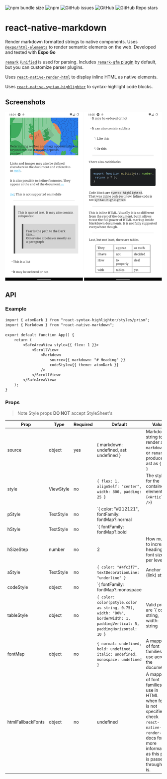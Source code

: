 ![npm bundle size](https://img.shields.io/bundlephobia/min/react-native-markdown?style=for-the-badge)
![npm](https://img.shields.io/npm/dw/react-native-markdown?style=for-the-badge)
![GitHub issues](https://img.shields.io/github/issues/OzymandiasTheGreat/react-native-markdown?style=for-the-badge)
![GitHub](https://img.shields.io/github/license/OzymandiasTheGreat/react-native-markdown?style=for-the-badge)
![GitHub Repo stars](https://img.shields.io/github/stars/OzymandiasTheGreat/react-native-markdown?style=for-the-badge)

# react-native-markdown

Render markdown formatted strings to native
components. Uses [`@expo/html-elements`](https://www.npmjs.com/package/@expo/html-elements) to
render semantic elements on the web. Developed and tested with **Expo Go**

[`remark`](https://www.npmjs.com/package/remark)
/[`unified`](https://www.npmjs.com/package/unified) is used for parsing. Includes [`remark-gfm` plugin](https://www.npmjs.com/package/remark-gfm)
by default, but you can customize parser
plugins.

Uses [`react-native-render-html`](https://www.npmjs.com/package/react-native-render-html)
to display inline HTML as native elements.

Uses [`react-native-syntax-highlighter`](https://www.npmjs.com/package/react-native-syntax-highlighter)
to syntax-highlight code blocks.

## Screenshots

<p align="center">
<img src="./screenshots/1.png" style="width: 250px;" />
<img src="./screenshots/2.png" style="width: 250px;" />
</p>

## API

### Example

```tsx
import { atomDark } from "react-syntax-highlighter/styles/prism";
import { Markdown } from "react-native-markdown";

export default function App() {
	return (
		<SafeAreaView style={{ flex: 1 }}>
			<ScrollView>
				<Markdown
					source={{ markdown: "# Heading" }}
					codeStyle={{ theme: atomDark }}
				/>
			</ScrollView>
		</SafeAreaView>
	);
}
```

### Props

> Note
> Style props **DO NOT** accept StyleSheet's

Prop | Type | Required | Default | Value
-----|------|----------|---------|-------
source | object | yes | { markdown: undefined, ast: undefined } | Markdown string to render as `{ markdown }` or `remark` produced ast as `{ ast }`
style | ViewStyle | no | `{ flex: 1, alignSelf: "center", width: 800, padding: 25 }` | The style for the container element (`<Article />`)
pStyle | TextStyle | no | `{ color: "#212121", fontFamily: fontMap?.normal || "serif", fontSize: 16 }` | Paragraph style
hStyle | TextStyle | no | `{ fontFamily: fontMap?.bold || "sans-serif" }` | Heading style
hSizeStep | number | no | 2 | How much to increase heading font size per level
aStyle | TextStyle | no | `{ color: "#4fc3f7", textDecorationLine: "underline" }` | Anchor (link) style
codeStyle | object | no | `{ fontFamily: fontMap?.monospace || "monospace", fontSize: (pStyle.fontSize || 16) * 0.95 }` | Valid props are: `{ fontFamily?: string, fontSize?: number, theme?: react-syntax-highlighter prism theme }`
tableStyle | object | no | `{ color: color(pStyle.color as string, 0.75), width: "80%", borderWidth: 1, paddingVertical: 5, paddingHorizontal: 10 }` | Valid props are `{ color: string, width: string | number, borderWidth: number, paddingVertical: number, paddingHorizontal: number }` Note that `color` here refers to border color. Padding is applied to each cell.
fontMap | object | no | `{ normal: undefined, bold: undefined, italic: undefined, monospace: undefined }` | A mapping of font families to use across the document
htmlFallbackFonts | object | no | undefined | A mapping of font families to use in HTML when font is not specified, check `react-native-render-html` docs for more information, as this prop is passed through as is.
